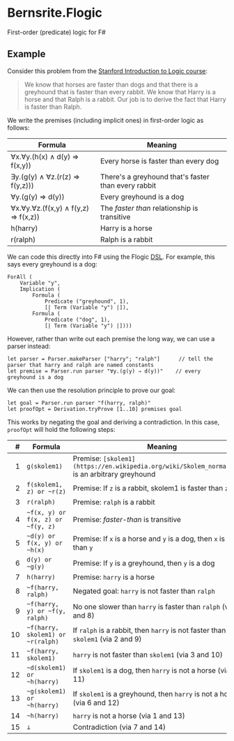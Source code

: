 # Bernsrite.Flogic
First-order (predicate) logic for F#

## Example
 
Consider this problem from the [Stanford Introduction to Logic course](http://intrologic.stanford.edu/public/section.php?section=section_08_06):

> We know that horses are faster than dogs and that there is a greyhound that is faster than every rabbit. We know that Harry is a horse and that Ralph is a rabbit. Our job is to derive the fact that Harry is faster than Ralph.

We write the premises (including implicit ones) in first-order logic as follows:

| Formula                                  | Meaning                                             |
| -----------------------------------------|-----------------------------------------------------|
| ∀x.∀y.(h(x) ∧ d(y) ⇒ f(x,y))         | Every horse is faster than every dog                |
| ∃y.(g(y) ∧ ∀z.(r(z) ⇒ f(y,z)))       | There's a greyhound that's faster than every rabbit |
| ∀y.(g(y) ⇒ d(y))                       | Every greyhound is a dog                            |
| ∀x.∀y.∀z.(f(x,y) ∧ f(y,z) ⇒ f(x,z)) | The *faster than* relationship is transitive        |
| h(harry)                                 | Harry is a horse                                    |
| r(ralph)                                 | Ralph is a rabbit                                   |

We can code this directly into F# using the Flogic [DSL](https://en.wikipedia.org/wiki/Domain-specific_language). For example, this says every greyhound is a dog:

```F#
ForAll (
    Variable "y",
    Implication (
        Formula (
            Predicate ("greyhound", 1),
            [| Term (Variable "y") |]),
        Formula (
            Predicate ("dog", 1),
            [| Term (Variable "y") |])))
```

However, rather than write out each premise the long way, we can use a parser instead:

```F#
let parser = Parser.makeParser ["harry"; "ralph"]      // tell the parser that harry and ralph are named constants
let premise = Parser.run parser "∀y.(g(y) ⇒ d(y))"    // every greyhound is a dog
```

We can then use the resolution principle to prove our goal:

```F#
let goal = Parser.run parser "f(harry, ralph)"
let proofOpt = Derivation.tryProve [1..10] premises goal
```

This works by negating the goal and deriving a contradiction. In this case, `proofOpt` will hold the following steps:

|  # | Formula                           | Meaning                                      |
|---:|-----------------------------------|----------------------------------------------|
|  1 | `g(skolem1)`                      | Premise: `[skolem1](https://en.wikipedia.org/wiki/Skolem_normal_form)` is an arbitrary greyhound |
|  2 | `f(skolem1, z) or ~r(z)`          | Premise: If `z` is a rabbit, skolem1 is faster than `z` |
|  3 | `r(ralph)`                        | Premise: `ralph` is a rabbit                 |
|  4 | `~f(x, y) or f(x, z) or ~f(y, z)` | Premise: *faster-than* is transitive         |
|  5 | `~d(y) or f(x, y) or ~h(x)`       | Premise: If `x` is a horse and `y` is a dog, then `x` is faster than `y` |
|  6 | `d(y) or ~g(y)`                   | Premise: If `y` is a greyhound, then `y` is a dog |
|  7 | `h(harry)`                        | Premise: `harry` is a horse                  |
|  8 | `~f(harry, ralph)`                | Negated goal: `harry` is not faster than `ralph` |
|  9 | `~f(harry, y) or ~f(y, ralph)`    | No one slower than `harry` is faster than `ralph` (via 4 and 8) |
| 10 | `~f(harry, skolem1) or ~r(ralph)` | If `ralph` is a rabbit, then `harry` is not faster than `skolem1` (via 2 and 9) |
| 11 | `~f(harry, skolem1)`              | `harry` is not faster than `skolem1` (via 3 and 10) |
| 12 | `~d(skolem1) or ~h(harry)`        | If `skolem1` is a dog, then `harry` is not a horse (via 5 and 11) |
| 13 | `~g(skolem1) or ~h(harry)`        | If `skolem1` is a greyhound, then `harry` is not a horse (via 6 and 12) |
| 14 | `~h(harry)`                       | `harry` is not a horse (via 1 and 13)        |
| 15 | `⊥`                               | Contradiction (via 7 and 14)                 |

